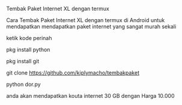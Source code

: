 Tembak Paket Internet XL dengan termux 

Cara Tembak Paket Internet XL dengan termux di Android untuk mendapatkan mendapatkan paket internet yang sangat murah sekali 


ketik kode perinah

pkg install python

pkg install git

git clone https://github.com/kiplymacho/tembakpaket

python dor.py

anda akan mendapatkan kouta internet 30 GB dengan Harga 10.000
